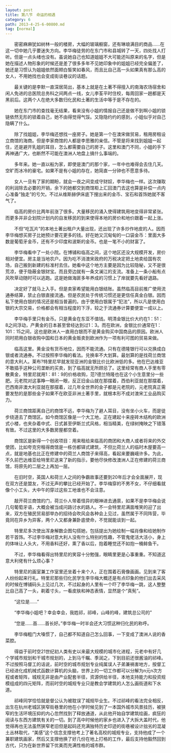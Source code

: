 ```yaml
---
layout: post
title: 第八节　命运的相遇
category: 6
path: 2013-4-25-6-00800.md
tag: [normal]
---
```


　　密密麻麻犹如树林一般的楼房，大幅的玻璃橱窗，还有琳琅满目的商品……在这一切中她几乎要迷失方向。李华梅徒劳的在东门市和县城转了一天，四处找人打听。但是一点头绪也没有。虽说她自己也知道姐姐不大可能还叫原来的名字，但是她在描述人物形象的时候还是差了很多多年不见她印象中的姐姐已经完全偏差了，她还是习惯认为姐姐依然面颊白皙笑如春风，而且比自己高一头如果真有那么高的女人，不用她找也会变成街谈巷议的话题。

　　最关键的是李默一直深居简出，基本上就是在土著不得擅入的南海农场宿舍和闲人免进的总医院总务科之间两点一线，女儿李荃平时住校，每周回家一趟都是天黑前后。这两个人在绝大多数归化民和土著的生活中等于是不存在的。

　　她在东门市的查找毫无结果，看来没有小姐的情报自己还是做不到啊小姐的锁链依然无形的锁着自己，她不由得觉得气馁。又隐隐约约的感到，小姐似乎对自己隐瞒了什么。

　　除了找姐姐，李华梅还想找一座房子。她是第一个在澳宋做贸易，租用房租设立商馆的海商。但是李家商馆的人都是李思雅的亲信。不管是将来找到姐姐一起住，还是避开乳姐的耳目，怎么都需要自己的房子。这里和澳门不同，小姐的手下再神通广大，也断然不可能在澳洲人地盘上搞什么事端的。

　　多年来。她一直以船为家，即使是澳门的那个家，一年中也难得会去住几天。空旷而冰冷的豪宅。如果不是有小姐的存在，她简直一分钟也不愿意多待。

　　女人一旦有了家的期盼，就会一夜之间变成守财奴，李华梅也一样。这次赚取的利润除去必要的开销，余下的她都交到商馆柜上汇回澳门去这也算是补偿一点内心准备“独走”的亏欠。不过从维斯赫伊床底下搜出来的金币、宝石和首饰她就不客气了。

　　临高的房价比两年前涨了很多。大量移民的涌入使得建筑用地变得非常紧张。而更多并非企划院计划内的自发移民的到来使得本地的房价和地价跟着一起上涨。

　　不但“吃瓦片”的本地土著出租户大量出现，还出现了许多炒作地皮的人。因而李华梅想买房子比她预计要花更多的钱。好在她又沉甸甸的一口袋金币：里面大多数是葡萄牙金币，还有不少印度和波斯的金币。也是一笔不小的财富了。

　　李华梅看中了一处小院。在博铺和临高之间，这个地区还没大规模开发，房价相对便宜。房主是当地农户。因为吃不消澳宋政府的万税决定把土地卖给国有农场，自己搬到新建的标准村去住。她看中这个地方主要是因为比较隐秘，又不是很荒凉，便于隐蔽金银财宝。而且旁边就有一条文澜江的支流。准备上一条小船有点风吹草动随时可以逃跑。这是她做海匪多年养成的习惯上了岸就要先看好退路。

　　决定好了就马上入手。但是卖家希望能用白银结账。虽然临高目前推广使用流通券结算，禁止白银直接流通。但是农民处于传统习惯还是更信任真金白银。因而私下使用白银的情况还是相当普遍的。由于使用白银属于“犯法”，所以凡是使用白银的大宗交易，价格都会有相当程度的下浮，较之于流通券计算要便宜一成以上。

　　李华梅手里只有金币。只是黄金在东亚不值钱。明清金银比价大约在1：51：8之间浮动，产黄金的日本甚至曾经达到过1：3。而在欧洲，金银比价通常在1：101：15之间，这也是欧洲人一直用白银而不是黄金购买中国商品的原因。欧洲人同时把用白银收购中国和日本的黄金贩卖到欧洲作为一项有利可图的贸易来做。

　　临高这里。黄金没有货币地位，因而不能流通。只有在德隆银行可以兑换成白银或者流通券。不过按照李华梅的看法。兑换率不大划算。最划算的是找荷兰商馆的意大利人。莱布?特里尼早就发现亚洲的金银比价比欧洲低的多。他在巴达维亚不敢插手这种公司垄断的买卖，到了临高就无所顾忌了。这里经常有商人手里有零散黄金，特里尼就用1：81：9的价格收购，范?德兰特隆也在这个小生意里分一些肥。元老院对这事睁一眼闭一眼，反正旧金山就在那摆着，西伯利亚就在那摆着，巴西南非澳大利亚就在那摆着，过几年全世界的金子都是元老院的，元老院真正需要发愁的是那些金子如果不在欧亚非洲土著手里，就根本形不成对澳宋工业品购买力。

　　荷兰商馆距离自己的商馆不远，李华梅为了避人耳目，没有坐小火车，而是徒步绕道去了商馆区。如今商馆区像是一个大工地，正在建起十来座砖木结构的欧洲式小楼，也夹杂着中式、日式甚至伊斯兰式风格，相当精美，在绿树掩映之下错落有致。不过这里的大多数房屋都空着。

　　商馆区是新得一个创收项目：用来租给来临高的商团和大商人或者将来的外交使团，比如夸克穷租得商馆是一栋仿都铎式建筑，不但比荷兰人的临时木屋要高一点，就是地基也比正在修建中的荷兰人商馆子来得高，看起来要巍峨许多。为此，不久前巴达维亚给特里尼送来了新的指示，要他尽快修改澳洲人正在修建的荷兰商馆，将原先的二层之上再加一层。

　　在旧时空，英国人和荷兰人之间的争霸故事还要到20年后才会全面展开，现在双方还是盟友，不过无声的攀比已经开始了。李华梅穿的不男不女，不仔细看就像个小工头，大中午的穿过这些工地谁也不会注意。

　　敲开荷兰商馆的门，荷兰仆人带着怪异的眼神进去通禀，如果不是李华梅会说几句葡萄牙语，大概会被当成问路讨水的路人。不一会特里尼满面堆笑的迎了出来，双方在殖民贸易部举办的招待会吹风会各种会上见过，虽然属于不同阵营，毕竟同在异乡为异客，两个人又都身兼卧底使命，不觉就能谈到一起。

　　特里尼多次使出浑身解数企图勾搭她，包括提出为她绘制一幅肖像和给她制作若干首饰。不过李华梅对意大利人没有什么特别的性趣，不管鬼佬活大活小，身上的体味让人头大，不用香料还好，熏了香以后，抱着睡觉还不如抱一桶鲱鱼干。

　　不过，李华梅看得出特里尼的笑容十分勉强，眼睛里更是心事重重。不知道这意大利佬有什么烦心事？

　　特里尼的画室兼工作室里还坐着十来个人，正在围着石膏像画画。见到来了客人纷纷起来行礼。特里尼那些归化民学生李华梅大概还是有点印象的他们出去采风的时候在博铺码头上见过几次，不过起身的人里有一个吓了李华梅一跳，这人整整比自己高了一头，剃着寸头，一看皮肤和神态表情，显然是个“真髡”。

　　“这位是……”

　　“李华梅小姐吧？幸会幸会，我姓祁，祁峰，山峰的峰，建筑总公司的”

　　“您是……首……首长好。”李华梅一时半会还大习惯这种归化民的称呼。

　　李华梅粗门大嗓惯了，自己都不知道自己怎么回事，一下变成了澳洲人说的香菜腔。

　　得益于前时空21世纪初人类有史以来最大规模的城市化进程，元老中有好几个学城市规划和干城市规划的，上到马千瞩、季润之，下到目前还很酱油的祁峰。不过按照马督工的话说，前时空的城市规划专业纯属误人子弟兼祸害地方，按督工已经进化成机械式函数计算机的头脑，世界上的一切工作都可以分解为n元n次方程或者矩阵，城规无非是由产业配套半径，资源供给半径，本地支持能力和投资规模组成的四元矩阵，而前时空的城规专业只是教会学建筑的人怎么画街道和下水道。

　　祁峰同学恰恰就是督公认为被耽误了城规毕业生。不过祁峰的看法完全相反，出生在杭州老城区狭窄街巷里的他在小学时候见到了一本国外城市风景挂历，被狭窄的生活环境压抑的内心忽然找到了释放通道，从此他开始自学建筑绘画，疯狂的阅读与东西方建筑有关的一切。到了高中时候他的家乡也进入了大拆大盖时代，他觉得再也无法虽然狭窄老旧但是起码还充满独特历史印迹的街巷被设计拙劣的混凝土丛林取代，“美感”这个信念支撑他考上了著名高校的城规专业，支持他成了一个兼职建筑画家，然后又支撑他换了好几份在地上打格的工作，最后支持他毅然回到古代，只为在新世界留下优美而充满性格的城市群。